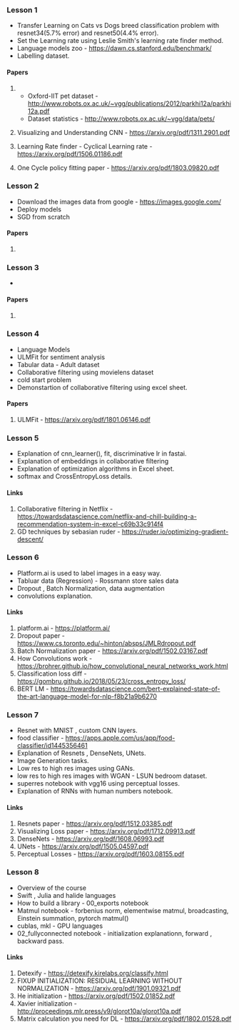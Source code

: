 ### Lesson 1
- Transfer Learning on Cats vs Dogs breed classification problem with resnet34(5.7% error) and resnet50(4.4% error).
- Set the Learning rate using Leslie Smith's learning rate finder method.
- Language models zoo - https://dawn.cs.stanford.edu/benchmark/
- Labelling dataset.
#### Papers
1. - Oxford-IIT pet dataset - http://www.robots.ox.ac.uk/~vgg/publications/2012/parkhi12a/parkhi12a.pdf
   - Dataset statistics - http://www.robots.ox.ac.uk/~vgg/data/pets/
   
2. Visualizing and Understanding CNN - https://arxiv.org/pdf/1311.2901.pdf
3. Learning Rate finder - Cyclical Learning rate - https://arxiv.org/pdf/1506.01186.pdf
4. One Cycle policy fitting paper - https://arxiv.org/pdf/1803.09820.pdf

### Lesson 2
- Download the images data from google - https://images.google.com/
- Deploy models
- SGD from scratch

#### Papers
1. 



### Lesson 3
- 


#### Papers
1. 


### Lesson 4
- Language Models
- ULMFit for sentiment analysis
- Tabular data - Adult dataset
- Collaborative filtering using movielens dataset
- cold start problem
- Demonstartion of collaborative filtering using excel sheet.

#### Papers
1. ULMFit - https://arxiv.org/pdf/1801.06146.pdf


### Lesson 5
- Explanation of cnn_learner(), fit, discriminative lr in fastai.
- Explanation of embeddings in collaborative filtering
- Explanation of optimization algorithms in Excel sheet.
- softmax and CrossEntropyLoss details.

#### Links
1. Collaborative filtering in Netflix - https://towardsdatascience.com/netflix-and-chill-building-a-recommendation-system-in-excel-c69b33c914f4
2. GD techniques by sebasian ruder - https://ruder.io/optimizing-gradient-descent/


### Lesson 6
- Platform.ai is used to label images in a easy way.
- Tabluar data (Regression) - Rossmann store sales data
- Dropout , Batch Normalization, data augmentation
- convolutions explanation.

#### Links
1. platform.ai - https://platform.ai/ 
2. Dropout paper - https://www.cs.toronto.edu/~hinton/absps/JMLRdropout.pdf
3. Batch Normalization paper - https://arxiv.org/pdf/1502.03167.pdf
4. How Convolutions work - https://brohrer.github.io/how_convolutional_neural_networks_work.html
5. Classification loss diff - https://gombru.github.io/2018/05/23/cross_entropy_loss/
6. BERT LM - https://towardsdatascience.com/bert-explained-state-of-the-art-language-model-for-nlp-f8b21a9b6270

### Lesson 7
- Resnet with MNIST , custom CNN layers.
- food classifier - https://apps.apple.com/us/app/food-classifier/id1445356461
- Explanation of Resnets , DenseNets, UNets.
- Image Generation tasks.
- Low res to high res images using GANs.
- low res to high res images with WGAN - LSUN bedroom dataset.
- superres notebook with vgg16 using perceptual losses.
- Explanation of RNNs with human numbers notebook.

#### Links
1. Resnets paper - https://arxiv.org/pdf/1512.03385.pdf
2. Visualizing Loss paper - https://arxiv.org/pdf/1712.09913.pdf
3. DenseNets - https://arxiv.org/pdf/1608.06993.pdf
4. UNets - https://arxiv.org/pdf/1505.04597.pdf
5. Perceptual Losses - https://arxiv.org/pdf/1603.08155.pdf


### Lesson 8
- Overview of the course
- Swift , Julia and halide languages
- How to build a library - 00_exports notebook
- Matmul notebook - forbenius norm, elementwise matmul, broadcasting, Einstein summation, pytorch matmul()
- cublas, mkl - GPU languages
- 02_fullyconnected notebook - initialization explanationn, forward , backward pass.


#### Links
1. Detexify - https://detexify.kirelabs.org/classify.html
2. FIXUP INITIALIZATION: RESIDUAL LEARNING WITHOUT NORMALIZATION - https://arxiv.org/pdf/1901.09321.pdf
3. He initialization - https://arxiv.org/pdf/1502.01852.pdf
4. Xavier initialization - http://proceedings.mlr.press/v9/glorot10a/glorot10a.pdf
5. Matrix calculation you need for DL - https://arxiv.org/pdf/1802.01528.pdf
